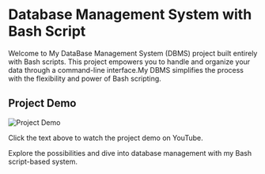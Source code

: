 # Database Management System with Bash Script

Welcome to My DataBase Management System (DBMS) project built entirely with Bash scripts. This project empowers you to handle and organize your data through a command-line interface.My DBMS simplifies the process with the flexibility and power of Bash scripting.

## Project Demo

![Project Demo](https://www.youtube.com/watch?v=R4PLWrdbOM4)

Click the text above to watch the project demo on YouTube.

Explore the possibilities and dive into database management with my Bash script-based system.
